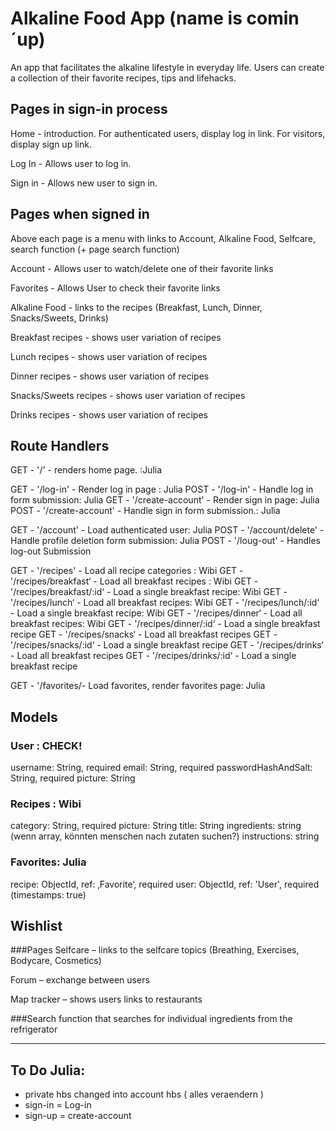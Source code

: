 # Alkaline Food App (name is comin´up)

An app that facilitates the alkaline lifestyle in everyday life. Users can create a collection of their favorite recipes, tips and lifehacks.

## Pages in sign-in process

Home - introduction. For authenticated users, display log in link. For visitors, display sign up link.

Log In - Allows user to log in.

Sign in - Allows new user to sign in.

## Pages when signed in

Above each page is a menu with links to Account, Alkaline Food, Selfcare, search function (+ page search function)

Account - Allows user to watch/delete one of their favorite links

Favorites - Allows User to check their favorite links

Alkaline Food - links to the recipes (Breakfast, Lunch, Dinner, Snacks/Sweets,
Drinks)

Breakfast recipes - shows user variation of recipes

Lunch recipes - shows user variation of recipes

Dinner recipes - shows user variation of recipes

Snacks/Sweets recipes - shows user variation of recipes

Drinks recipes - shows user variation of recipes

## Route Handlers

GET - '/' - renders home page. :Julia

GET - '/log-in' - Render log in page : Julia
POST - '/log-in' - Handle log in form submission: Julia
GET - '/create-account' - Render sign in page: Julia
POST - '/create-account' - Handle sign in form submission.: Julia

GET - '/account' - Load authenticated user: Julia
POST - '/account/delete' - Handle profile deletion form submission: Julia
POST - '/loug-out' - Handles log-out Submission

GET - '/recipes' - Load all recipe categories : Wibi
GET - '/recipes/breakfast‘ - Load all breakfast recipes : Wibi
GET - '/recipes/breakfast/:id‘ - Load a single breakfast recipe: Wibi
GET - '/recipes/lunch‘ - Load all breakfast recipes: Wibi
GET - '/recipes/lunch/:id‘ - Load a single breakfast recipe: Wibi
GET - '/recipes/dinner‘ - Load all breakfast recipes: Wibi
GET - '/recipes/dinner/:id‘ - Load a single breakfast recipe
GET - '/recipes/snacks‘ - Load all breakfast recipes
GET - '/recipes/snacks/:id‘ - Load a single breakfast recipe
GET - '/recipes/drinks‘ - Load all breakfast recipes
GET - '/recipes/drinks/:id‘ - Load a single breakfast recipe

GET - '/favorites/- Load favorites, render favorites page: Julia

## Models

### User : CHECK!

username: String, required
email: String, required
passwordHashAndSalt: String, required
picture: String

### Recipes : Wibi

category: String, required
picture: String
title: String
ingredients: string (wenn array, könnten menschen nach zutaten suchen?)
instructions: string

### Favorites: Julia

recipe: ObjectId, ref: ‚Favorite‘, required
user: ObjectId, ref: 'User', required
(timestamps: true)

## Wishlist

###Pages
Selfcare – links to the selfcare topics (Breathing, Exercises, Bodycare, Cosmetics)

Forum – exchange between users

Map tracker – shows users links to restaurants

###Search function
that searches for individual ingredients from the refrigerator

---

## To Do Julia:

- private hbs changed into account hbs ( alles veraendern )
- sign-in = Log-in
- sign-up = create-account
